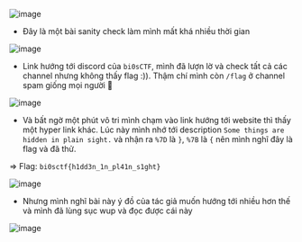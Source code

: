 ![image](https://github.com/jiyuumarinshi/CTF-Wups/assets/93731698/7e257a94-745f-4b02-9005-b2283c16698d)

- Đây là một bài sanity check làm mình mất khá nhiều thời gian 

![image](https://github.com/jiyuumarinshi/CTF-Wups/assets/93731698/2d360d74-141f-49f4-888b-dc41202a558c)

- Link hướng tới discord của `bi0sCTF`, mình đã lượn lờ và check tất cả các  channel nhưng không thấy flag :)). Thậm chí mình còn `/flag` ở channel spam giống mọi người 🤡

![image](https://github.com/jiyuumarinshi/CTF-Wups/assets/93731698/a7f10852-9938-4157-86c9-baf1205fd936)

- Và bất ngờ một phút vô tri mình chạm vào link hướng tới website thì thấy một hyper link khác. Lúc này mình nhớ tới description `Some things are hidden in plain sight.` và nhận ra `%7D`
là `}`, `%7B` là `{` nên mình nghĩ đây là flag và đã thử.

=> Flag: `bi0sctf{h1dd3n_1n_pl41n_s1ght}` 

![image](https://github.com/jiyuumarinshi/CTF-Wups/assets/93731698/6cff3da5-a6fd-448a-b833-c2c13b63946b)

- Nhưng mình nghĩ bài này ý đồ của tác giả muốn hướng tới nhiều hơn thế và mình đã lùng sục wup và đọc được cái này

![image](https://github.com/jiyuumarinshi/CTF-Wups/assets/93731698/050c7bec-edd2-410d-ad6c-3144dfd9f10f)


